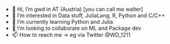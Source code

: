 - 👋 Hi, I’m gwd in AT (Austria) [you can call me walter]
- 👀 I’m interested in Data stuff, JuliaLang, R, Python and C/C++
- 🌱 I’m currently learning Python and Julia
- 💞️ I’m looking to collaborate on ML and Package dev
- 📫 How to reach me -> eg via Twitter @WD_1211

<!---
gwd-at/gwd-at is a ✨ special ✨ repository because its `README.md` (this file) appears on your GitHub profile.
You can click the Preview link to take a look at your changes.
--->
